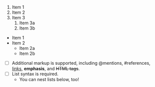 1. Item 1  
2. Item 2  
3. Item 3  
   1. Item 3a  
   2. Item 3b  
* Item 1  
* Item 2  
  * Item 2a  
  * Item 2b  
- [ ] Additional markup is supported, including @mentions, #references, [links](url), **emphasis**, and <del>HTML tags</del>.  
- [ ] List syntax is required.  
  - You can nest lists below, too!

